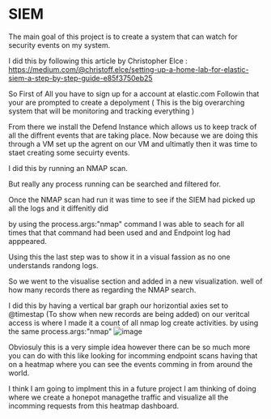 # SIEM
The main goal of this project is to create a system that can watch for security events on my system. 

I did this by following this article by Christopher Elce : https://medium.com/@christoff.elce/setting-up-a-home-lab-for-elastic-siem-a-step-by-step-guide-e85f3750eb25

So First of All you have to sign up for a account at elastic.com 
Followin that your are prompted to create a depolyment ( This is the big overarching system that will be monitoring and tracking everything ) 

From there we install the Defend Instance which allows us to keep track of all the diffrent events that are taking place. Now because we are doing this through a VM set up the agrent on our VM and ultimatly then it was time to staet creating some secuirty events. 

I did this by running an NMAP scan. 

But really any process running can be searched and filtered for. 

Once the NMAP scan had run it was time to see if the SIEM had picked up all the logs and it diffenitly did

by using the process.args:"nmap" command I was able to seach for all times that that command had been used and and Endpoint log had apppeared. 

Using this the last step was to show it in a visual fassion as no one understands randong logs. 

So we went to the visualise section and added in a new visualization. well of how many records there as regarding the NMAP search. 

I did this by having a vertical bar graph our horizontial axies set to @timestap (To show when new records are being added) on our veritcal access is where I made it a count of all nmap log create activities. by using the same process.args:"nmap" 
![image](https://github.com/user-attachments/assets/925b6fc9-3d32-42b2-8459-7fe2be18b028)


Obviosuly this is a very simple idea however there can be so much more you can do with this like looking for incomming endpoint scans having that on a heatmap where you can see the events comming in from around the world. 


I think I am going to implment this in a future project I am thinking of doing where we create a honepot managethe traffic and visualize all the incomming requests from this heatmap dashboard. 
